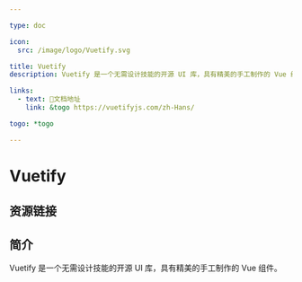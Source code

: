 ```yaml
---

type: doc

icon:
  src: /image/logo/Vuetify.svg

title: Vuetify
description: Vuetify 是一个无需设计技能的开源 UI 库，具有精美的手工制作的 Vue 组件。

links:
  - text: 📖文档地址
    link: &togo https://vuetifyjs.com/zh-Hans/

togo: *togo

---
```


<ShowLogo />

# Vuetify

<ShowBreadcrumb />

## 资源链接

<ShowLinks />

## 简介

Vuetify 是一个无需设计技能的开源 UI 库，具有精美的手工制作的 Vue 组件。
